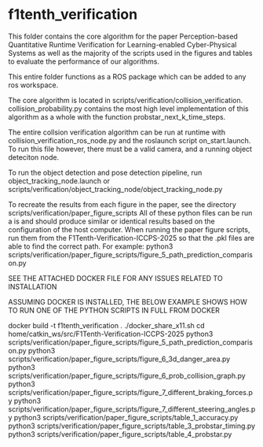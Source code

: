 # f1tenth_verification

This folder contains the core algorithm for the paper Perception-based Quantitative Runtime Verification
for Learning-enabled Cyber-Physical Systems as well as the majority of the scripts used in the figures and tables to evaluate the performance of our algorithms.

This entire folder functions as a ROS package which can be added to any ros workspace.

The core algorithm is located in scripts/verification/collision_verification.
collision_probability.py contains the most high level implementation of this algorithm as a whole with the function probstar_next_k_time_steps.

The entire collsion verification algorithm can be run at runtime with collision_verification_ros_node.py and the roslaunch script on_start.launch. To run this file however, there must be a valid camera, and a running object deteciton node.

To run the object detection and pose detection pipeline, run object_tracking_node.launch or scripts/verification/object_tracking_node/object_tracking_node.py

To recreate the results from each figure in the paper, see the directory scripts/verification/paper_figure_scripts
All of these python files can be run a is and should produce similar or identical results based on the configuration of the host computer.
When running the paper figure scripts, run them from the F1Tenth-Verification-ICCPS-2025 so that the .pkl files are able to find the correct path.
For example:
python3 scripts/verification/paper_figure_scripts/figure_5_path_prediction_comparison.py

SEE THE ATTACHED DOCKER FILE FOR ANY ISSUES RELATED TO INSTALLATION

ASSUMING DOCKER IS INSTALLED, THE BELOW EXAMPLE SHOWS HOW TO RUN ONE OF THE PYTHON SCRIPTS IN FULL FROM DOCKER

docker build -t f1tenth_verification .
./docker_share_x11.sh
cd home/catkin_ws/src/F1Tenth-Verification-ICCPS-2025
python3 scripts/verification/paper_figure_scripts/figure_5_path_prediction_comparison.py
python3 scripts/verification/paper_figure_scripts/figure_6_3d_danger_area.py
python3 scripts/verification/paper_figure_scripts/figure_6_prob_collision_graph.py
python3 scripts/verification/paper_figure_scripts/figure_7_different_braking_forces.py
python3 scripts/verification/paper_figure_scripts/figure_7_different_steering_angles.py
python3 scripts/verification/paper_figure_scripts/table_1_accuracy.py
python3 scripts/verification/paper_figure_scripts/table_3_probstar_timing.py
python3 scripts/verification/paper_figure_scripts/table_4_probstar.py